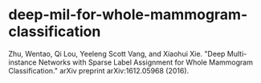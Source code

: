 # deep-mil-for-whole-mammogram-classification
Zhu, Wentao, Qi Lou, Yeeleng Scott Vang, and Xiaohui Xie. "Deep Multi-instance Networks with Sparse Label Assignment for Whole Mammogram Classification." arXiv preprint arXiv:1612.05968 (2016).
